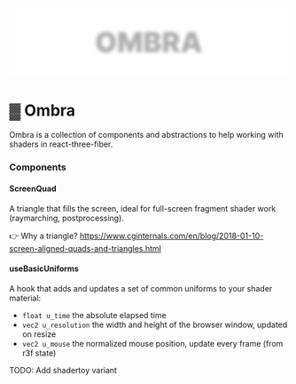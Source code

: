 ![ombra](https://github.com/gsimone/ombra/blob/main/logo.png?raw=true)

# ▓ Ombra

Ombra is a collection of components and abstractions to help working with shaders in react-three-fiber.

### Components

#### ScreenQuad

A triangle that fills the screen, ideal for full-screen fragment shader work (raymarching, postprocessing).

👉 Why a triangle? https://www.cginternals.com/en/blog/2018-01-10-screen-aligned-quads-and-triangles.html


#### useBasicUniforms

A hook that adds and updates a set of common uniforms to your shader material:

- `float u_time` the absolute elapsed time
- `vec2 u_resolution` the width and height of the browser window, updated on resize
- `vec2 u_mouse` the normalized mouse position, update every frame (from r3f state)

TODO: Add shadertoy variant
